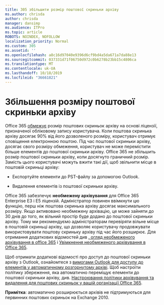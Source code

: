 ```yaml
---
title: 305 збільшити розмір поштової скриньки архіву
ms.author: chrisda
author: chrisda
manager: dansimp
ms.audience: ITPro
ms.topic: article
ROBOTS: NOINDEX, NOFOLLOW
localization_priority: Normal
ms.custom: 305
ms.assetid: ''
ms.openlocfilehash: a8c16d97040e9396d6cf9bd4a5da671a7da88e13
ms.sourcegitcommit: 037331d71f06750d972c0b6278b23bb15c4806ca
ms.translationtype: MT
ms.contentlocale: uk-UA
ms.lasthandoff: 10/18/2019
ms.locfileid: "36661821"
---
```

# <a name="increase-the-archive-mailbox-size"></a>Збільшення розміру поштової скриньки архіву

Office 365 [обмежує](https://docs.microsoft.com/office365/servicedescriptions/exchange-online-service-description/exchange-online-limits#mailbox-storage-limits) розмір поштових скриньок архіву на основі ліцензії, призначеної обліковому запису користувача. Коли поштова скринька архіву досягає 90% від його дозволеного розміру, користувач отримує сповіщення електронною поштою. Під час поштової скриньки архіву, досягає свого розміру обмеження, користувач не може перемістити більше елементів до поштової скриньки архіву. Office 365 не збільшить розмір поштової скриньки архіву, коли досягнуто граничний розмір. Замість цього користувачі можуть вжити такі дії, щоб звільнити місце в поштовій скриньці архіву:

- Експортуйте елементи до PST-файлу за допомогою Outlook.

- Видалення елементів із поштової скриньки архіву.

Office 365 забезпечує **необмежену архівування** для Office 365 Enterprise E3 і E5 ліцензій. Адміністратор повинен ввімкнути цю функцію, перш ніж поштова скринька архіву досягає максимального розміру. Якщо активовано необмежену архівацію, це може зайняти до 30 днів до того, як вільний простір буде додано до поштової скриньки архіву. Тому ми рекомендуємо адміністраторам перевіряти вільне місце в поштовій скриньці архіву, що дозволяє користувачу продовжувати використовувати поштову скриньку архіву під час його розширює. Для отримання додаткових відомостей див [. огляд необмеженого архівування в office 365](https://docs.microsoft.com/office365/securitycompliance/unlimited-archiving) і [Увімкнення необмеженого архівування в Office 365](https://docs.microsoft.com/office365/securitycompliance/enable-unlimited-archiving).

Щоб отримати додаткові відомості про доступ до поштової скриньки архіву з Outlook, ознайомтеся з [вимогами Outlook для доступу до елементів у автоматичному розгорнутому архіві](https://docs.microsoft.com/office365/securitycompliance/unlimited-archiving#outlook-requirements-for-accessing-items-in-an-auto-expanded-archive). Щоб настроїти політику збереження, яка автоматично переміщує елементи до поштової скриньки архіву, див. [Настроювання політики архівування та видалення для поштових скриньок у вашій організації Office 365](https://docs.microsoft.com/office365/securitycompliance/set-up-an-archive-and-deletion-policy-for-mailboxes).

**Примітка**: автоматично розширюється архівів не підтримуються для первинних поштових скриньок на Exchange 2010.
